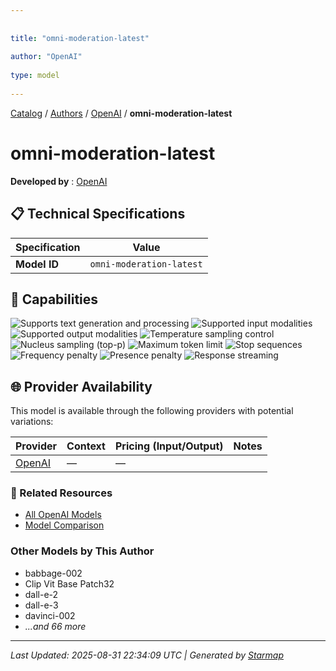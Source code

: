 ```yaml
---
  
  
title: "omni-moderation-latest"
  
author: "OpenAI"
  
type: model
  
---
```

  
  
  
[Catalog](../../../..) / [Authors](../../..) / [OpenAI](../..) / **omni-moderation-latest**
  
  
# omni-moderation-latest
  
**Developed by**
: 
[OpenAI](../)
  
  
## 📋 Technical Specifications
  
| Specification | Value |
|---------|---------|
| **Model ID** | `omni-moderation-latest` |

  
## 🎯 Capabilities
  
![Supports text generation and processing](https://img.shields.io/badge/text-✓-blue) ![Supported input modalities](https://img.shields.io/badge/input-text-teal) ![Supported output modalities](https://img.shields.io/badge/output-text-cyan) ![Temperature sampling control](https://img.shields.io/badge/temperature-core-red) ![Nucleus sampling (top-p)](https://img.shields.io/badge/top__p-core-red) ![Maximum token limit](https://img.shields.io/badge/max__tokens-core-blue) ![Stop sequences](https://img.shields.io/badge/stop-core-blue) ![Frequency penalty](https://img.shields.io/badge/frequency__penalty-core-purple) ![Presence penalty](https://img.shields.io/badge/presence__penalty-core-purple) ![Response streaming](https://img.shields.io/badge/streaming-✓-cyan)
  
  
## 🌐 Provider Availability
  
This model is available through the following providers with potential variations:
  
  
| Provider | Context | Pricing (Input/Output) | Notes |
|---------|---------|---------|---------|
| [OpenAI](../../../providers/openai/models/omni-moderation-latest.md) | — | — |  |

  
### 🔗 Related Resources
  
- [All OpenAI Models](../)
- [Model Comparison](../../../../models/)
  
  
### Other Models by This Author
  
- babbage-002
- Clip Vit Base Patch32
- dall-e-2
- dall-e-3
- davinci-002
- _...and 66 more_
  
  
---
*Last Updated: 2025-08-31 22:34:09 UTC | Generated by [Starmap](https://github.com/agentstation/starmap)*